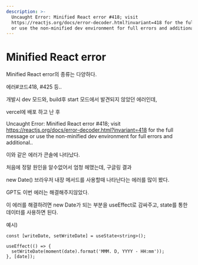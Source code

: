 ```yaml
---
description: >-
  Uncaught Error: Minified React error #418; visit
  https://reactjs.org/docs/error-decoder.html?invariant=418 for the full message
  or use the non-minified dev environment for full errors and additional..
---
```


# Minified React error

Minified React error의 종류는 다양하다.

에러#코드418, #425 등..



개발시 dev 모드와, build후 start 모드에서 발견되지 않았던 에러인데,

vercel에 배포 하고 난 후&#x20;

Uncaught Error: Minified React error #418; visit https://reactjs.org/docs/error-decoder.html?invariant=418 for the full message or use the non-minified dev environment for full errors and additional..

이와 같은 에러가 콘솔에 나타났다.

처음에 정말 원인을 알수없어서 엄청 헤맸는데, 구글링 결과&#x20;



new Date() 브라우저 내장 메서드를 사용할때 나타난다는 에러를 많이 봤다.

GPT도 이번 에러는 해결해주지않았다.

이 에러를 해결하려면 new Date가 되는 부분을 useEffect로 감싸주고, state를 통한 데이터를 사용하면 된다.

예시)

```tsx
const [writeDate, setWriteDate] = useState<string>();

useEffect(() => {
  setWriteDate(moment(date).format('MMM. D, YYYY - HH:mm'));
}, [date]);
```
